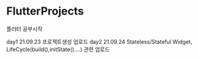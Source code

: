 # FlutterProjects
플러터 공부시작

day1 21.09.23 프로젝트생성 업로드
day2 21.09.24 Stateless/Stateful Widget, LifeCycle(build(),initState()....) 관련 업로드 
